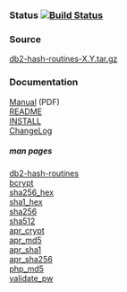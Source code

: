 ### Status [![Build Status](https://travis-ci.org/tessus/db2-hash-routines.svg?branch=master)](https://travis-ci.org/tessus/db2-hash-routines)

### Source
[db2-hash-routines-X.Y.tar.gz](https://github.com/tessus/db2-hash-routines/releases/latest)

### Documentation

[Manual](http://tessus.github.io/documentation/db2-hash-routines.pdf) (PDF)
<br>
[README](README)
<br>
[INSTALL](INSTALL)
<br>
[ChangeLog](ChangeLog)

##### man pages

[db2-hash-routines](http://tessus.github.io/db2-hash-routines/man/db2-hash-routines.html)
<br>
[bcrypt](http://tessus.github.io/db2-hash-routines/man/bcrypt.html)
<br>
[sha256_hex](http://tessus.github.io/db2-hash-routines/man/sha256_hex.html)
<br>
[sha1_hex](http://tessus.github.io/db2-hash-routines/man/sha1_hex.html)
<br>
[sha256](http://tessus.github.io/db2-hash-routines/man/sha256.html)
<br>
[sha512](http://tessus.github.io/db2-hash-routines/man/sha512.html)
<br>
[apr_crypt](http://tessus.github.io/db2-hash-routines/man/apr_crypt.html)
<br>
[apr_md5](http://tessus.github.io/db2-hash-routines/man/apr_md5.html)
<br>
[apr_sha1](http://tessus.github.io/db2-hash-routines/man/apr_sha1.html)
<br>
[apr_sha256](http://tessus.github.io/db2-hash-routines/man/apr_sha256.html)
<br>
[php_md5](http://tessus.github.io/db2-hash-routines/man/php_md5.html)
<br>
[validate_pw](http://tessus.github.io/db2-hash-routines/man/validate_pw.html)
